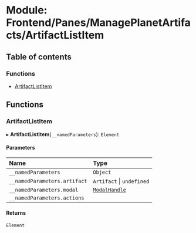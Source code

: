 # Module: Frontend/Panes/ManagePlanetArtifacts/ArtifactListItem

## Table of contents

### Functions

- [ArtifactListItem](Frontend_Panes_ManagePlanetArtifacts_ArtifactListItem.md#artifactlistitem)

## Functions

### ArtifactListItem

▸ **ArtifactListItem**(`__namedParameters`): `Element`

#### Parameters

| Name                         | Type                                                                   |
| :--------------------------- | :--------------------------------------------------------------------- |
| `__namedParameters`          | `Object`                                                               |
| `__namedParameters.artifact` | `Artifact` \| `undefined`                                              |
| `__namedParameters.modal`    | [`ModalHandle`](../interfaces/Frontend_Views_ModalPane.ModalHandle.md) |
| `__namedParameters.actions`  |                                                                        |

#### Returns

`Element`
